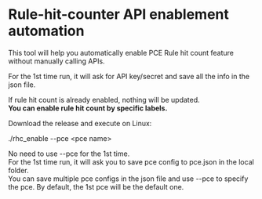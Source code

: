 # Rule-hit-counter API enablement automation
This tool will help you automatically enable PCE Rule hit count feature without manually calling APIs.

For the 1st time run, it will ask for API key/secret and save all the info in the json file.

If rule hit count is already enabled, nothing will be updated.  
**You can enable rule hit count by specific labels.**  

Download the release and execute on Linux:  
  
./rhc_enable --pce \<pce name\>  
  
No need to use --pce for the 1st time.  
For the 1st time run, it will ask you to save pce config to pce.json in the local folder.  
You can save multiple pce configs in the json file and use --pce to specify the pce. By default, the 1st pce will be the default one.  
